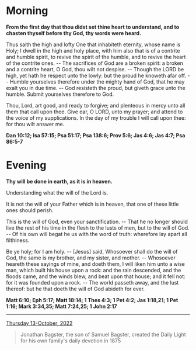 # Morning

**From the first day that thou didst set thine heart to understand, and to chasten thyself before thy God, thy words were heard.**
 
Thus saith the high and lofty One that inhabiteth eternity, whose name is Holy; I dwell in the high and holy place, with him also that is of a contrite and humble spirit, to revive the spirit of the humble, and to revive the heart of the contrite ones. -- The sacrifices of God are a broken spirit: a broken and a contrite heart, O God, thou wilt not despise. -- Though the LORD be high, yet hath he respect unto the lowly: but the proud he knoweth afar off. -- Humble yourselves therefore under the mighty hand of God, that he may exalt you in due time. -- God resisteth the proud, but giveth grace unto the humble. Submit yourselves therefore to God.
 
Thou, Lord, art good, and ready to forgive; and plenteous in mercy unto all them that call upon thee. Give ear, O LORD, unto my prayer; and attend to the voice of my supplications. In the day of my trouble I will call upon thee: for thou wilt answer me.  

**Dan 10:12; Isa 57:15; Psa 51:17; Psa 138:6; Prov 5:6; Jas 4:6; Jas 4:7; Psa 86:5-7**

# Evening

**Thy will be done in earth, as it is in heaven.**
 
Understanding what the will of the Lord is.
 
It is not the will of your Father which is in heaven, that one of these little ones should perish.
 
This is the will of God, even your sanctification. -- That he no longer should live the rest of his time in the flesh to the lusts of men, but to the will of God. -- Of his own will begat he us with the word of truth: wherefore lay apart all filthiness.
 
Be ye holy; for I am holy. -- [Jesus] said, Whosoever shall do the will of God, the same is my brother, and my sister, and mother. -- Whosoever heareth these sayings of mine, and doeth them, I will liken him unto a wise man, which built his house upon a rock: and the rain descended, and the floods came, and the winds blew, and beat upon that house; and it fell not: for it was founded upon a rock. -- The world passeth away, and the lust thereof: but he that doeth the will of God abideth for ever.  

**Matt 6:10; Eph 5:17; Matt 18:14; 1 Thes 4:3; 1 Pet 4:2; Jas 1:18,21; 1 Pet 1:16; Mark 3:34,35; Matt 7:24,25; 1 John 2:17**

---

[Thursday 13-October, 2022](https://t.me/s/daily_light)

> Jonathan Bagster, the son of Samuel Bagster, created the Daily Light for his own family's daily devotion in 1875

